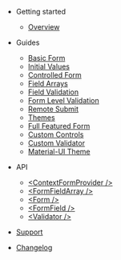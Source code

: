 * Getting started

  * [Overview](README.md)

* Guides

  * [Basic Form](guides/basic-form.md)
  * [Initial Values](guides/initial-values.md)
  * [Controlled Form](guides/controlled-form.md)
  * [Field Arrays](guides/field-arrays.md)
  * [Field Validation](guides/field-level-validation.md)
  * [Form Level Validation](guides/form-level-validation.md)
  * [Remote Submit](guides/remote-submit.md)
  * [Themes](guides/custom-theme.md)
  * [Full Featured Form](guides/full-featured-form.md)
  * [Custom Controls](guides/custom-controls.md)
  * [Custom Validator](guides/custom-validator.md)
  * [Material-UI Theme](guides/material-ui.md)

* API

  * [&lt;ContextFormProvider /&gt;](apis/context-form-provider.md)
  * [&lt;FormFieldArray /&gt;](apis/form-field-array.md)
  * [&lt;Form /&gt;](apis/themes.md)
  * [&lt;FormField /&gt;](apis/write-a-control.md)
  * [&lt;Validator /&gt;](apis/validator.md)


* [Support](support.md)
* [Changelog](CHANGELOG.md)
